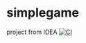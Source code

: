 # simplegame
project from IDEA
[![CI](https://github.com/Shadowmaster346/simplegame/actions/workflows/blank.yml/badge.svg)](https://github.com/Shadowmaster346/simplegame/actions/workflows/blank.yml)
